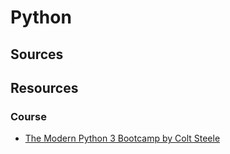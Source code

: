 # Python

## Sources

## Resources

### Course

- [The Modern Python 3 Bootcamp by Colt Steele](https://www.udemy.com/the-modern-python3-bootcamp/)